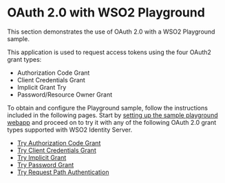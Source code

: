 # OAuth 2.0 with WSO2 Playground

This section demonstrates the use of OAuth 2.0 with a WSO2 Playground
sample. 

This application is used to request access tokens using the four OAuth2 grant types:

- Authorization Code Grant
- Client Credentials Grant
- Implicit Grant Try 
- Password/Resource Owner Grant

To obtain and configure the Playground sample, follow the instructions
included in the following pages. Start by [setting up the
sample playground webapp](../../develop/deploying-the-sample-app/#deploying-playground2-webapp)
and proceed on to try it with any of the following OAuth 2.0 grant types
supported with WSO2 Identity Server.

-   [Try Authorization Code Grant](../../learn/try-authorization-code-grant)
-   [Try Client Credentials Grant](../../learn/try-client-credentials-grant)
-   [Try Implicit Grant](../../learn/try-implicit-grant)
-   [Try Password Grant](../../learn/try-password-grant)
-   [Try Request Path Authentication](../../learn/try-request-path-authentication)
